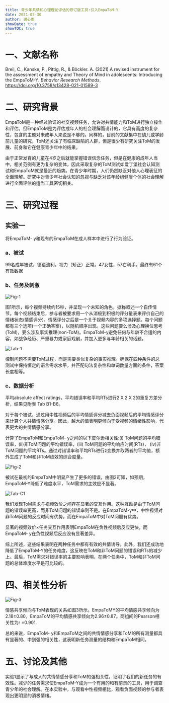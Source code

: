 ```yaml
---
title: 青少年共情和心理理论评估的修订版工具:引入EmpaToM-Y
date: 2021-05-30
author: 谢心雨
showDate: true
showTOC: true
---
```


# 一、文献名称

Breil, C., Kanske, P., Pittig, R., & Böckler. A. (2021)  A revised instrument for the assessment of empathy and Theory of Mind in adolescents: Introducing the EmpaToM-Y. *Behavior Research Methods*. https://doi.org/10.3758/s13428-021-01589-3

# 二、研究背景

​		EmpaToM是一种经过验证的社交视频任务，允许对共情能力和ToM进行独立操作和评估。但EmpaToM是为评估成年人的社会理解而设计的，它具有高度的复杂性，包含的主题对未成年人来说是不够的。同样的，目前的文献集中在幼儿或学龄前儿童的研究，ToM还关注了有临床缺陷的人群，但是很少有研究关注ToM的发展、前身和它在健康青少年中的结果。

​		由于正常发育的儿童在4岁之后就能掌握错误信念任务，但是在健康的成年人当中，相关范例有更为复杂的变体，因此采取复杂的ToM测试如爱丁堡社会认知测试和EmpaToM就是最近的趋势。在青少年时期，人们仍然缺乏对他人心理表征的全面理解。研究中对青少年社会认知的忽视与缺乏对该年龄组健康个体的社会理解进行全面评估的适当工具密切相关。

# 三、研究过程

## 实验一

将EmpaToM- y和现有的EmpaToM在成人样本中进行了行为验证。

### a、被试

99名成年被试，德语流利，视力（矫正）正常。47女性，57右利手。最终有61个有效数据

### b、任务及刺激

![Fig-1](../Supporting_Information/2021-05-30-XXY1-Fig-1.png)

图1所示，每个视频持续约15秒，并呈现一个未知的角色，据称叙述一个自传情节。每个视频结束后，参与者被要求用一个从消极到积极的评分量表来评价自己的情绪状态(情感评分)。情感评分之后是一个关于视频内容的多项选择题。每个问题都有三个选项(一个正确答案)，以随机顺序出现。这些问题要么涉及心理换位思考(ToM)，要么涉及事实推理(non-ToM)。EmpaToM-y避免任何与年龄不合适的内容，如战争经历、严重暴力或家庭戏剧，并加入更多与年龄相关的话题。

![Tab-1](../Supporting_Information/2021-05-30-XXY1-Tab-1.png)

控制问题不需要ToM过程，而是需要类似复杂的事实推理。确保在四种条件的总测试中保持恒定的语言需求水平，并匹配句法复杂性和单词数量方面的条件，答案长度相等。

### c、数据分析

平均absolute affect ratings，平均错误率和平均RTs进行2 X 2 X 2的重复方差分析，结果见附表 Tab B1-B6。

对于每个被试，通过用中性视频后的平均情感评分减去负面视频后的平均情感评分来计算个人共情情感分享。因此，越大的值表明更倾向于受视频的情绪性影响，代表更大的共情情感分享。

计算了EmpaToM和EmpaToM- y之间的以下皮尔逊相关性:(i) ToM问题的平均错误率，(ii)非ToM问题的平均错误率，(iii) ToM问题的平均响应时间(RTs)， (iv)非ToM问题的平均RTs。通过对错误率和平均RTs进行z变换并取两者的平均值，额外生成了ToM和非ToM绩效的综合度量。

![Fig-2](../Supporting_Information/2021-05-30-XXY1-Fig-2.png)

被试在最初的EmpaToM中明显产生了更多的错误，由图2可知，如预期，EmpaToM-Y降低了难度水平，ToM需求的主效应不显著。

![Tab-C1](../Supporting_Information/2021-05-30-XXY1-Tab-C1.png)

我们发现ToM需求与视频效价之间存在显著的交互作用。这种互动是由于ToM问题的错误率更高，而非ToM问题的错误率则不是。在EmpaToM-y中，中性视频对非ToM问题的反应时间有优势，而在EmpaToM中对ToM问题有优势。

显著的视频效价×任务交互作用表明EmpaToM在负性视频后反应更快，而EmpaToM- y在负性视频后反应没有显著差异。

综上所述，这些结果表明在两种任务中都有有效的共情诱导。此外，我们还成功地降低了EmpaToM-Y的任务难度，这反映在ToM和非ToM问题的错误和RTs的减少上。最后，ToM需求对错误率的主要影响表明，在两个任务中，ToM和非ToM问题的总体难度水平是可比较的。

# 四、相关性分析

![Fig-3](../Supporting_Information/2021-05-30-XXY1-Fig-3.png)

情感共享倾向与ToM表现的关系如图3所示。EmpaToMY的平均情感共享倾向为2.18±0.80，EmpaToM的平均情感共享倾向为2.96±0.87。两组间的Pearson相关性为r =0.901.

总的来说，EmpaToM- y和EmpaToM之间的共情情感分享和ToM的所有测量都具有显著的、中到强的相关性，这表明新任务测量的结构和EmpaToM相同。

# 五、讨论及其他

实验1显示了与成人的共情情感分享和ToM的强相关性，证明了我们的新任务的有效性。减少的任务需求使EmpaToM-Y成为一个有用的和有前景的工具，用于调查青少年的社会理解。在本实验中，与观看中性视频相比，观看负面视频的参与者表现出更明显的消极情绪。
